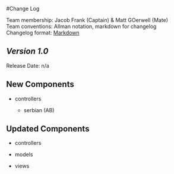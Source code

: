 #Change Log

Team membership:  Jacob Frank (Captain) & Matt GOerwell (Mate)  
Team conventions: Allman notation, markdown for changelog  
Changelog format: [Markdown](https://github.com/adam-p/markdown-here/wiki/Markdown-Cheatsheet) 

## *Version 1.0*

Release Date: n/a

## New Components

-   controllers

    -   serbian (AB)
    
## Updated Components

-   controllers



-   models



-   views




